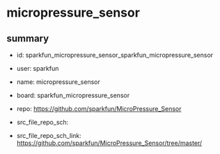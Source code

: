 # micropressure_sensor
 
## summary 
* id: sparkfun_micropressure_sensor_sparkfun_micropressure_sensor
* user: sparkfun
* name: micropressure_sensor
* board: sparkfun_micropressure_sensor
* repo: https://github.com/sparkfun/MicroPressure_Sensor



* src_file_repo_sch: 
* src_file_repo_sch_link: https://github.com/sparkfun/MicroPressure_Sensor/tree/master/




